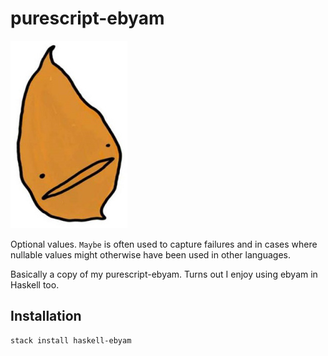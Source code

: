 # purescript-ebyam

![Ebyam Mascot](/assets/mascot.jpg?raw=true "Ebyam Mascot")

Optional values. `Maybe` is often used to capture failures and in cases where nullable values might otherwise have been used in other languages.

Basically a copy of my purescript-ebyam. Turns out I enjoy using ebyam in Haskell too.

## Installation

```
stack install haskell-ebyam
```
